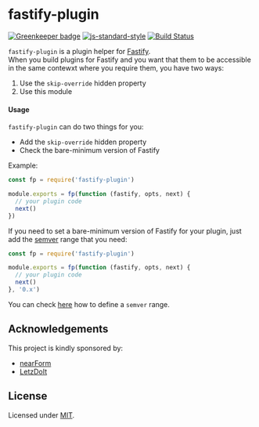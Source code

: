 # fastify-plugin

[![Greenkeeper badge](https://badges.greenkeeper.io/fastify/fastify-plugin.svg)](https://greenkeeper.io/)
[![js-standard-style](https://img.shields.io/badge/code%20style-standard-brightgreen.svg?style=flat)](http://standardjs.com/)
[![Build Status](https://travis-ci.org/fastify/fastify-plugin.svg?branch=master)](https://travis-ci.org/fastify/fastify-plugin)

`fastify-plugin` is a plugin helper for [Fastify](https://github.com/fastify/fastify).  
When you build plugins for Fastify and you want that them to be accessible in the same contewxt where you require them, you have two ways:
1. Use the `skip-override` hidden property
2. Use this module

#### Usage
`fastify-plugin` can do two things for you:
- Add the `skip-override` hidden property
- Check the bare-minimum version of Fastify

Example:
```js
const fp = require('fastify-plugin')

module.exports = fp(function (fastify, opts, next) {
  // your plugin code
  next()
})
```

If you need to set a bare-minimum version of Fastify for your plugin, just add the [semver](http://semver.org/) range that you need:
```js
const fp = require('fastify-plugin')

module.exports = fp(function (fastify, opts, next) {
  // your plugin code
  next()
}, '0.x')
```

You can check [here](https://github.com/npm/node-semver#ranges) how to define a `semver` range.

## Acknowledgements

This project is kindly sponsored by:
- [nearForm](http://nearform.com)
- [LetzDoIt](http://www.letzdoitapp.com/)

## License

Licensed under [MIT](./LICENSE).
